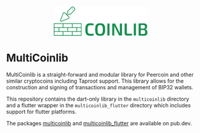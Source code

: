 <p align="center">
  <img
    src="https://raw.githubusercontent.com/KamaniasFaucet/multicoinlib/master/logo.svg"
    alt="MultiCoinlib"
    width="250px"
  >
</p>


# MultiCoinlib

MultiCoinlib is a straight-forward and modular library for Peercoin and other similar
cryptocoins including Taproot support. This library allows for the construction
and signing of transactions and management of BIP32 wallets.

This repository contains the dart-only library in the `multicoinlib` directory and a
flutter wrapper in the `multicoinlib_flutter` directory which includes support for
flutter platforms.

The packages [multicoinlib](https://pub.dev/packages/multicoinlib) and
[multicoinlib_flutter](https://pub.dev/packages/multicoinlib_flutter) are available on
pub.dev.

